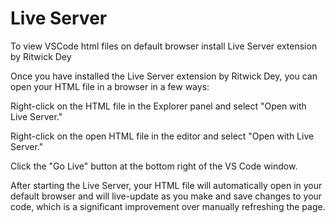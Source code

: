 # Live Server

To view VSCode html files on default browser install Live Server extension by Ritwick Dey

Once you have installed the Live Server extension by Ritwick Dey, you can open your HTML file in a browser in a few ways:

Right-click on the HTML file in the Explorer panel and select "Open with Live Server."

Right-click on the open HTML file in the editor and select "Open with Live Server."

Click the "Go Live" button at the bottom right of the VS Code window.

After starting the Live Server, your HTML file will automatically open in your default browser and will live-update as you make and save changes to your code, which is a significant improvement over manually refreshing the page.